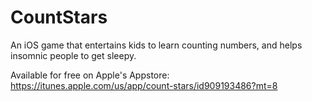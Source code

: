CountStars
==========

An iOS game that entertains kids to learn counting numbers, and helps insomnic people to get sleepy.

Available for free on Apple's Appstore: https://itunes.apple.com/us/app/count-stars/id909193486?mt=8

